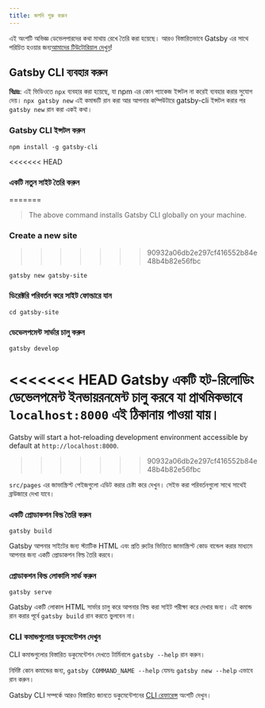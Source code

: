 ```yaml
---
title: জলদি শুরু করুন
---
```


এই অংশটি অভিজ্ঞ ডেভেলপারদের কথা মাথায় রেখে তৈরি করা হয়েছে। আরও বিস্তারিতভাবে Gatsby এর সাথে পরিচিত হওয়ার জন্য[আমাদের টিউটোরিয়াল দেখুন](/tutorial/)!

## Gatsby CLI ব্যবহার করুন

<EggheadEmbed
  lessonLink="https://egghead.io/lessons/gatsby-quick-start-with-gatsby-create-develop-and-build-gatsby-sites-from-the-command-line"
  lessonTitle="Quick Start with Gatsby: Create, Develop, and Build Gatsby Sites From the Command Line"
/>

**বিঃদ্রঃ**: এই ভিডিওতে `npx` ব্যবহার করা হয়েছে, যা npm এর কোন প্যাকেজ ইন্সটল না করেই ব্যবহার করার সুযোগ দেয়। `npx gatsby new` এই কমান্ডটি রান করা আর আপনার কম্পিউটারে gatsby-cli ইন্সটল করার পর `gatsby new` রান করা একই কথা।

### Gatsby CLI ইন্সটল করুন

```shell
npm install -g gatsby-cli
```

<<<<<<< HEAD
### একটি নতুন সাইট তৈরি করুন
=======
> The above command installs Gatsby CLI globally on your machine.

### Create a new site
>>>>>>> 90932a06db2e297cf416552b84e48b4b82e56fbc

```shell
gatsby new gatsby-site
```

### ডিরেক্টরি পরিবর্তন করে সাইট ফোল্ডারে যান

```shell
cd gatsby-site
```

### ডেভেলপমেন্ট সার্ভার চালু করুন

```shell
gatsby develop
```

<<<<<<< HEAD
Gatsby একটি হট-রিলোডিং ডেভেলপমেন্ট ইনভায়রনমেন্ট চালু করবে যা প্রাথমিকভাবে `localhost:8000` এই ঠিকানায় পাওয়া যায়।
=======
Gatsby will start a hot-reloading development environment accessible by default at `http://localhost:8000`.
>>>>>>> 90932a06db2e297cf416552b84e48b4b82e56fbc

`src/pages` এর জাভাস্ক্রিপ্ট পেইজগুলো এডিট করার চেষ্টা করে দেখুন। সেইভ করা পরিবর্তনগুলো সাথে সাথেই ব্রাউজারে দেখা যাবে।

### একটি প্রোডাকশন বিল্ড তৈরি করুন

```shell
gatsby build
```

Gatsby আপনার সাইটের জন্য স্ট্যাটিক HTML এবং প্রতি রুটের ভিত্তিতে জাভাস্ক্রিপ্ট কোড বান্ডেল করার মাধ্যমে আপনার জন্য একটি প্রোডাকশন বিল্ড তৈরি করবে।

### প্রোডাকশন বিল্ড লোকালি সার্ভ করুন

```shell
gatsby serve
```

Gatsby একটি লোকাল HTML সার্ভার চালু করে আপনার বিল্ড করা সাইট পরীক্ষা করে দেখার জন্য। এই কমান্ড রান করার পূর্বে `gatsby build` রান করতে ভুলবেন না।

### CLI কমান্ডগুলোর ডকুমেন্টেশন দেখুন

CLI কমান্ডগুলোর বিস্তারিত ডকুমেন্টেশন দেখতে টার্মিনালে `gatsby --help` রান করুন।

নির্দিষ্ট কোন কমান্ডের জন্য, `gatsby COMMAND_NAME --help` যেমনঃ `gatsby new --help` এভাবে রান করুন।

Gatsby CLI সম্পর্কে আরও বিস্তারিত জানতে ডকুমেন্টেশনের [CLI রেফারেন্স](/docs/gatsby-cli/) অংশটি দেখুন।
